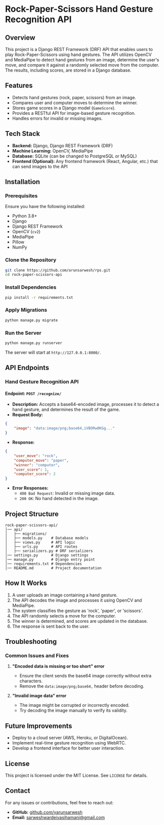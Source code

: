 # Rock-Paper-Scissors Hand Gesture Recognition API

## Overview
This project is a Django REST Framework (DRF) API that enables users to play Rock-Paper-Scissors using hand gestures. The API utilizes OpenCV and MediaPipe to detect hand gestures from an image, determine the user's move, and compare it against a randomly selected move from the computer. The results, including scores, are stored in a Django database.

## Features
- Detects hand gestures (rock, paper, scissors) from an image.
- Compares user and computer moves to determine the winner.
- Stores game scores in a Django model (`GameScore`).
- Provides a RESTful API for image-based gesture recognition.
- Handles errors for invalid or missing images.

## Tech Stack
- **Backend:** Django, Django REST Framework (DRF)
- **Machine Learning:** OpenCV, MediaPipe
- **Database:** SQLite (can be changed to PostgreSQL or MySQL)
- **Frontend (Optional):** Any frontend framework (React, Angular, etc.) that can send images to the API

## Installation
### Prerequisites
Ensure you have the following installed:
- Python 3.8+
- Django
- Django REST Framework
- OpenCV (`cv2`)
- MediaPipe
- Pillow
- NumPy

### Clone the Repository
```sh
git clone https://github.com/arunsarwesh/rps.git
cd rock-paper-scissors-api
```

### Install Dependencies
```sh
pip install -r requirements.txt
```

### Apply Migrations
```sh
python manage.py migrate
```

### Run the Server
```sh
python manage.py runserver
```
The server will start at `http://127.0.0.1:8000/`.

## API Endpoints
### Hand Gesture Recognition API
#### Endpoint: `POST /recognize/`
- **Description:** Accepts a base64-encoded image, processes it to detect a hand gesture, and determines the result of the game.
- **Request Body:**
```json
{
    "image": "data:image/png;base64,iVBORw0KGg..."
}
```
- **Response:**
```json
{
    "user_move": "rock",
    "computer_move": "paper",
    "winner": "computer",
    "user_score": 1,
    "computer_score": 2
}
```
- **Error Responses:**
  - `400 Bad Request`: Invalid or missing image data.
  - `200 OK`: No hand detected in the image.

## Project Structure
```
rock-paper-scissors-api/
│── api/
│   ├── migrations/
│   ├── models.py    # Database models
│   ├── views.py     # API logic
│   ├── urls.py      # API routes
│   ├── serializers.py # DRF serializers
│── settings.py      # Django settings
│── manage.py        # Django entry point
│── requirements.txt # Dependencies
│── README.md        # Project documentation
```

## How It Works
1. A user uploads an image containing a hand gesture.
2. The API decodes the image and processes it using OpenCV and MediaPipe.
3. The system classifies the gesture as 'rock', 'paper', or 'scissors'.
4. The API randomly selects a move for the computer.
5. The winner is determined, and scores are updated in the database.
6. The response is sent back to the user.

## Troubleshooting
### Common Issues and Fixes
1. **"Encoded data is missing or too short" error**
   - Ensure the client sends the base64 image correctly without extra characters.
   - Remove the `data:image/png;base64,` header before decoding.

2. **"Invalid image data" error**
   - The image might be corrupted or incorrectly encoded.
   - Try decoding the image manually to verify its validity.

## Future Improvements
- Deploy to a cloud server (AWS, Heroku, or DigitalOcean).
- Implement real-time gesture recognition using WebRTC.
- Develop a frontend interface for better user interaction.

## License
This project is licensed under the MIT License. See `LICENSE` for details.

## Contact
For any issues or contributions, feel free to reach out:
- **GitHub:** [github.com/yarunsarwesh](https://github.com/arunsarwesh)
- **Email:** sarweshwardeivasihamani@gmail.com

